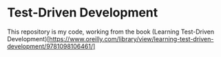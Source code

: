 # Test-Driven Development

This repository is my code, working from the book (Learning Test-Driven
Development)[https://www.oreilly.com/library/view/learning-test-driven-development/9781098106461/]
